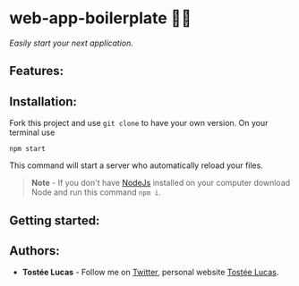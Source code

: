 # web-app-boilerplate 🐙🐙
*Easily start your next application.*

## Features:

## Installation:
Fork this project and use `git clone` to have your own version. On your terminal use
```
npm start
```
This command will start a server who automatically reload your files.
>**Note** - If you don't have [NodeJs](https://nodejs.org/en/) installed on your computer download Node and run this command `npm i`.

## Getting started:


## Authors:
* **Tostée Lucas** - Follow me on [Twitter](https://www.twitter.com/@ltostee), personal website [Tostée Lucas](https://www.lucas-tostee.com).